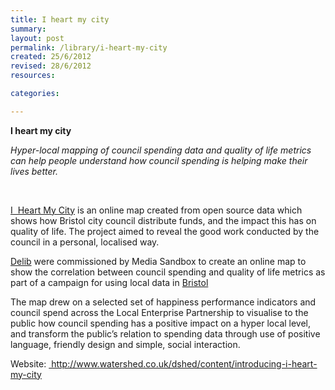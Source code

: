 ```yaml
---
title: I heart my city
summary:
layout: post
permalink: /library/i-heart-my-city
created: 25/6/2012
revised: 28/6/2012
resources:

categories:

---
```


<p><strong>I heart my city</strong></p>
<p><em>Hyper-local mapping of council spending data and quality of life metrics can help people understand how council spending is helping make their lives better.</em></p>
<p> </p>
<p><a href="http://www.watershed.co.uk/dshed/content/introducing-i-heart-my-city" rel="nofollow">I  Heart My City</a> is an online map created from open source data which shows how Bristol city council distribute funds, and the impact this has on quality of life. The project aimed to reveal the good work conducted by the council in a personal, localised way.</p>
<p><a href="/library/Delib" rel="nofollow">Delib</a> were commissioned by Media Sandbox to create an online map to show the correlation between council spending and quality of life metrics as part of a campaign for using local data in <a href="/library/Bristol-B-Open-Datastore" rel="nofollow">Bristol</a></p>
<p>The map drew on a selected set of happiness performance indicators and council spend across the Local Enterprise Partnership to visualise to the public how council spending has a positive impact on a hyper local level, and transform the public’s relation to spending data through use of positive language, friendly design and simple, social interaction.</p>
<p>Website: <a href="http://www.watershed.co.uk/dshed/content/introducing-i-heart-my-city" rel="nofollow"> http://www.watershed.co.uk/dshed/content/introducing-i-heart-my-city</a></p>
